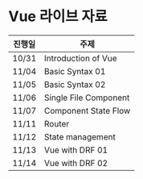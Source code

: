 # Vue 라이브 자료

| 진행일 | 주제                  |
| ------ | --------------------- |
| 10/31  | Introduction of Vue   |
| 11/04  | Basic Syntax 01       |
| 11/05  | Basic Syntax 02       |
| 11/06  | Single File Component |
| 11/07  | Component State Flow  |
| 11/11  | Router                |
| 11/12  | State management      |
| 11/13  | Vue with DRF 01       |
| 11/14  | Vue with DRF 02       |

